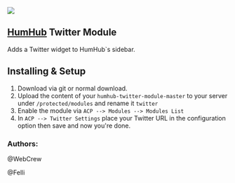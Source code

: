 [![](/resources/Twitterlogo.png)](https://twitter.com/)

## [HumHub](https://www.humhub.org/en) Twitter Module

Adds a Twitter widget to HumHub`s sidebar.

## Installing & Setup
1. Download via git or normal download.
2. Upload the content of your `humhub-twitter-module-master` to your server under `/protected/modules` and rename it `twitter`
3. Enable the module via `ACP --> Modules --> Modules List`
4. In `ACP --> Twitter Settings` place your Twitter URL in the configuration option then save and now you're done.

### __Authors:__
@WebCrew

@Felli
